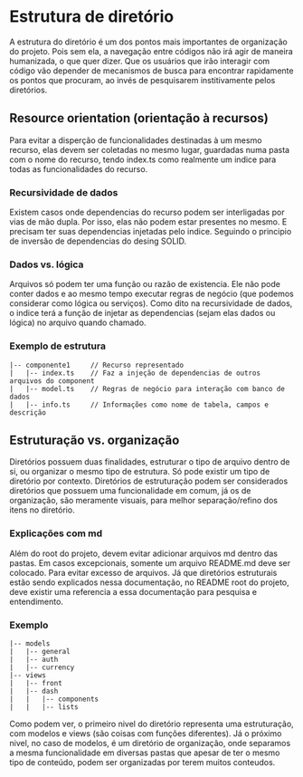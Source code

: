 # Estrutura de diretório

A estrutura do diretório é um dos pontos mais importantes de organização do projeto. Pois sem ela, a navegação entre códigos não irá agir de maneira humanizada, o que quer dizer. Que os usuários que irão interagir com código vão depender de mecanismos de busca para encontrar rapidamente os pontos que procuram, ao invés de pesquisarem institivamente pelos diretórios.

## Resource orientation (orientação à recursos)

Para evitar a disperção de funcionalidades destinadas à um mesmo recurso, elas devem ser coletadas no mesmo lugar, guardadas numa pasta com o nome do recurso, tendo index.ts como realmente um indice para todas as funcionalidades do recurso.

### Recursividade de dados

Existem casos onde dependencias do recurso podem ser interligadas por vias de mão dupla. Por isso, elas não podem estar presentes no mesmo. E precisam ter suas dependencias injetadas pelo indice. Seguindo o principio de inversão de dependencias do desing SOLID.

### Dados vs. lógica

Arquivos só podem ter uma função ou razão de existencia. Ele não pode conter dados e ao mesmo tempo executar regras de negócio (que podemos considerar como lógica ou serviços). Como dito na recursividade de dados, o indice terá a função de injetar as dependencias (sejam elas dados ou lógica) no arquivo quando chamado.

### Exemplo de estrutura

```
|-- componente1		// Recurso representado
|	|-- index.ts	// Faz a injeção de dependencias de outros arquivos do component
|	|-- model.ts	// Regras de negócio para interação com banco de dados
|	|-- info.ts		// Informações como nome de tabela, campos e descrição
```

## Estruturação vs. organização

Diretórios possuem duas finalidades, estruturar o tipo de arquivo dentro de si, ou organizar o mesmo tipo de estrutura. Só pode existir um tipo de diretório por contexto. Diretórios de estruturação podem ser considerados diretórios que possuem uma funcionalidade em comum, já os de organização, são meramente visuais, para melhor separação/refino dos itens no diretório.

### Explicações com md
Além do root do projeto, devem evitar adicionar arquivos md dentro das pastas. Em casos excepcionais, somente um arquivo README.md deve ser colocado. Para evitar excesso de arquivos. Já que diretórios estruturais estão sendo explicados nessa documentação, no README root do projeto, deve existir uma referencia a essa documentação para pesquisa e entendimento.

### Exemplo

```
|-- models
|	|-- general
|	|-- auth
|	|-- currency
|-- views
|	|-- front
|	|-- dash
|	|	|-- components
|	|	|-- lists
```

Como podem ver, o primeiro nivel do diretório representa uma estruturação, com modelos e views (são coisas com funções diferentes). Já o próximo nivel, no caso de modelos, é um diretório de organização, onde separamos a mesma funcionalidade em diversas pastas que apesar de ter o mesmo tipo de conteúdo, podem ser organizadas por terem muitos conteudos.